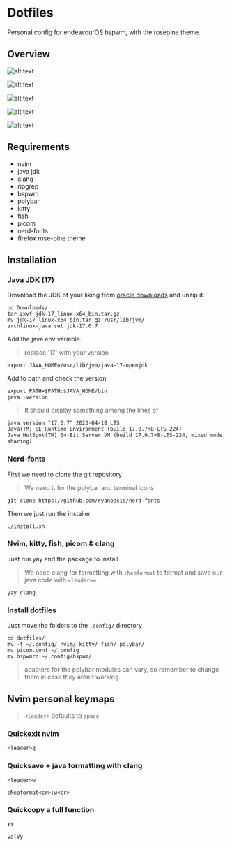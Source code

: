 # Dotfiles
Personal config for endeavourOS bspwm, with the rosepine theme.

## Overview

![alt text][logo]

[logo]: https://media.discordapp.net/attachments/911820541860646963/1120845272956801024/screenshot-2023-06-20_183845.png?width=1177&height=662 "Desktop"

![alt text][logo1]

[logo1]: https://cdn.discordapp.com/attachments/911820541860646963/1120841005986480200/screenshot-2023-06-20_182146.png "Firefox"

![alt text][logo2]

[logo2]: https://media.discordapp.net/attachments/911820541860646963/1120845129675198484/screenshot-2023-06-20_183754.png?width=1177&height=662 "nvim"

![alt text][logo3]

[logo3]: https://media.discordapp.net/attachments/911820541860646963/1120844499384541286/screenshot-2023-06-20_183536.png?width=1177&height=662 "split"

![alt text][logo4]

[logo4]: https://media.discordapp.net/attachments/911820541860646963/1120843200442146817/screenshot-2023-06-20_183026.png?width=1177&height=662 "discord"

## Requirements
* nvim
* java jdk
* clang
* ripgrep
* bspwm
* polybar
* kitty
* fish
* picom
* nerd-fonts
* firefox rose-pine theme

## Installation

### Java JDK (17)

Download the JDK of your liking from [oracle downloads](https://www.oracle.com/java/technologies/downloads/#java17)
and unzip it.
```
cd Downloads/
tar zxvf jdk-17_linux-x64_bin.tar.gz
mv jdk-17_linux-x64_bin.tar.gz /usr/lib/jvm/
archlinux-java set jdk-17.0.7
```
Add the java env variable.
> replace '17' with your version
```
export JAVA_HOME=/usr/lib/jvm/java-17-openjdk
```
Add to path and check the version
```
export PATH=$PATH:$JAVA_HOME/bin
java -version
```
> It should display something among the lines of
```
java version "17.0.7" 2023-04-18 LTS
Java(TM) SE Runtime Environment (build 17.0.7+8-LTS-224)
Java HotSpot(TM) 64-Bit Server VM (build 17.0.7+8-LTS-224, mixed mode, sharing)
```

### Nerd-fonts
First we need to clone the git repository
> We need it for the polybar and terminal icons
```
git clone https://github.com/ryanoasis/nerd-fonts
```
Then we just run the installer 
```
./install.sh
```
### Nvim, kitty, fish, picom & clang
Just run yay and the package to install
> We need clang for formatting with `:Neoformat` to format and save our java code with `<leader>w`
```
yay clang
```
### Install dotfiles
Just move the folders to the `.config/` directory
```
cd dotfiles/
mv -t ~/.config/ nvim/ kitty/ fish/ polybar/
mv picom.conf ~/.config
mv bspwmrc ~/.config/bspwm/
```
> adapters for the polybar modules can vary, so remember to change them in case they aren't working.

## Nvim personal keymaps
> `<leader>` defaults to `space`
### Quickexit nvim
`<leader>q`
### Quicksave + java formatting with clang
`<leader>w`
```
:Neoformat<cr>:w<cr>
```
### Quickcopy a full function
`YY`
```
va{Vy
```

